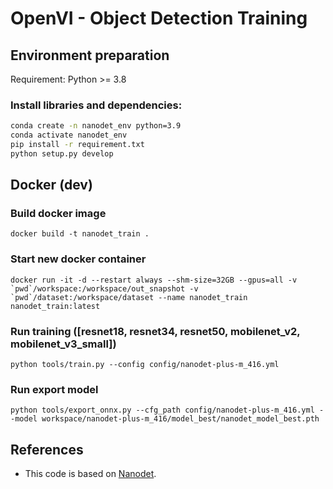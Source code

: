 # OpenVI - Object Detection Training

## Environment preparation

Requirement: Python >= 3.8

### Install libraries and dependencies:

```bash
conda create -n nanodet_env python=3.9
conda activate nanodet_env
pip install -r requirement.txt
python setup.py develop
```

## Docker (dev)

### Build docker image

```
docker build -t nanodet_train .
```

### Start new docker container

```
docker run -it -d --restart always --shm-size=32GB --gpus=all -v `pwd`/workspace:/workspace/out_snapshot -v `pwd`/dataset:/workspace/dataset --name nanodet_train nanodet_train:latest
```

### Run training ([resnet18, resnet34, resnet50, mobilenet_v2, mobilenet_v3_small])

```
python tools/train.py --config config/nanodet-plus-m_416.yml
```

### Run export model

```
python tools/export_onnx.py --cfg_path config/nanodet-plus-m_416.yml --model workspace/nanodet-plus-m_416/model_best/nanodet_model_best.pth
```


## References

- This code is based on [Nanodet](https://github.com/RangiLyu/nanodet).
